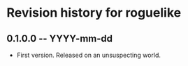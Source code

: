 # Revision history for roguelike

## 0.1.0.0 -- YYYY-mm-dd

* First version. Released on an unsuspecting world.
